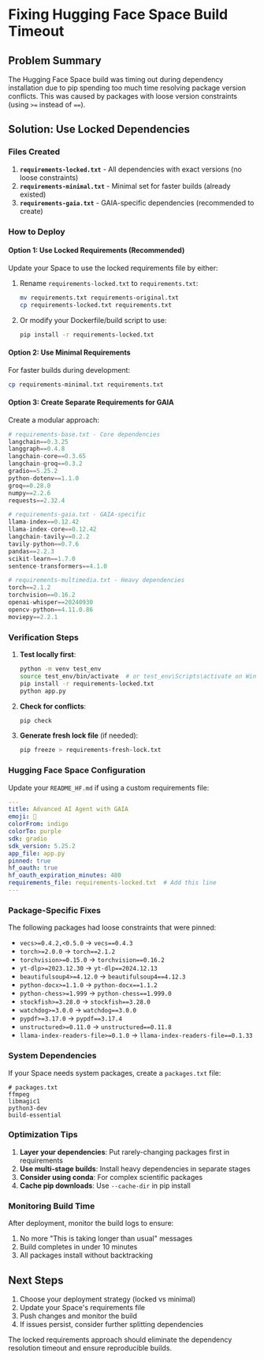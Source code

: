 # Fixing Hugging Face Space Build Timeout

## Problem Summary
The Hugging Face Space build was timing out during dependency installation due to pip spending too much time resolving package version conflicts. This was caused by packages with loose version constraints (using `>=` instead of `==`).

## Solution: Use Locked Dependencies

### Files Created
1. **`requirements-locked.txt`** - All dependencies with exact versions (no loose constraints)
2. **`requirements-minimal.txt`** - Minimal set for faster builds (already existed)
3. **`requirements-gaia.txt`** - GAIA-specific dependencies (recommended to create)

### How to Deploy

#### Option 1: Use Locked Requirements (Recommended)
Update your Space to use the locked requirements file by either:

1. Rename `requirements-locked.txt` to `requirements.txt`:
   ```bash
   mv requirements.txt requirements-original.txt
   cp requirements-locked.txt requirements.txt
   ```

2. Or modify your Dockerfile/build script to use:
   ```bash
   pip install -r requirements-locked.txt
   ```

#### Option 2: Use Minimal Requirements
For faster builds during development:
```bash
cp requirements-minimal.txt requirements.txt
```

#### Option 3: Create Separate Requirements for GAIA
Create a modular approach:

<parameter>

```python
# requirements-base.txt - Core dependencies
langchain==0.3.25
langgraph==0.4.8
langchain-core==0.3.65
langchain-groq==0.3.2
gradio==5.25.2
python-dotenv==1.1.0
groq==0.28.0
numpy==2.2.6
requests==2.32.4

# requirements-gaia.txt - GAIA-specific
llama-index==0.12.42
llama-index-core==0.12.42
langchain-tavily==0.2.2
tavily-python==0.7.6
pandas==2.2.3
scikit-learn==1.7.0
sentence-transformers==4.1.0

# requirements-multimedia.txt - Heavy dependencies
torch==2.1.2
torchvision==0.16.2
openai-whisper==20240930
opencv-python==4.11.0.86
moviepy==2.2.1
```

### Verification Steps

1. **Test locally first**:
   ```bash
   python -m venv test_env
   source test_env/bin/activate  # or test_env\Scripts\activate on Windows
   pip install -r requirements-locked.txt
   python app.py
   ```

2. **Check for conflicts**:
   ```bash
   pip check
   ```

3. **Generate fresh lock file** (if needed):
   ```bash
   pip freeze > requirements-fresh-lock.txt
   ```

### Hugging Face Space Configuration

Update your `README_HF.md` if using a custom requirements file:

```yaml
---
title: Advanced AI Agent with GAIA
emoji: 🤖
colorFrom: indigo
colorTo: purple
sdk: gradio
sdk_version: 5.25.2
app_file: app.py
pinned: true
hf_oauth: true
hf_oauth_expiration_minutes: 480
requirements_file: requirements-locked.txt  # Add this line
---
```

### Package-Specific Fixes

The following packages had loose constraints that were pinned:
- `vecs>=0.4.2,<0.5.0` → `vecs==0.4.3`
- `torch>=2.0.0` → `torch==2.1.2`
- `torchvision>=0.15.0` → `torchvision==0.16.2`
- `yt-dlp>=2023.12.30` → `yt-dlp==2024.12.13`
- `beautifulsoup4>=4.12.0` → `beautifulsoup4==4.12.3`
- `python-docx>=1.1.0` → `python-docx==1.1.2`
- `python-chess>=1.999` → `python-chess==1.999.0`
- `stockfish>=3.28.0` → `stockfish==3.28.0`
- `watchdog>=3.0.0` → `watchdog==3.0.0`
- `pypdf>=3.17.0` → `pypdf==3.17.4`
- `unstructured>=0.11.0` → `unstructured==0.11.8`
- `llama-index-readers-file>=0.1.0` → `llama-index-readers-file==0.1.33`

### System Dependencies

If your Space needs system packages, create a `packages.txt` file:

```
# packages.txt
ffmpeg
libmagic1
python3-dev
build-essential
```

### Optimization Tips

1. **Layer your dependencies**: Put rarely-changing packages first in requirements
2. **Use multi-stage builds**: Install heavy dependencies in separate stages
3. **Consider using conda**: For complex scientific packages
4. **Cache pip downloads**: Use `--cache-dir` in pip install

### Monitoring Build Time

After deployment, monitor the build logs to ensure:
1. No more "This is taking longer than usual" messages
2. Build completes in under 10 minutes
3. All packages install without backtracking

## Next Steps

1. Choose your deployment strategy (locked vs minimal)
2. Update your Space's requirements file
3. Push changes and monitor the build
4. If issues persist, consider further splitting dependencies

The locked requirements approach should eliminate the dependency resolution timeout and ensure reproducible builds. 
